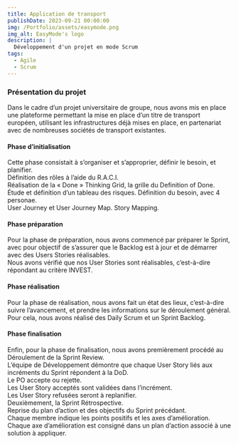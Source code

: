 ```yaml
---
title: Application de transport
publishDate: 2023-09-21 00:00:00
img: /Portfolio/assets/easymode.png
img_alt: EasyMode's logo
description: |
  Développement d'un projet en mode Scrum
tags:
  - Agile
  - Scrum
---
```


### Présentation du projet

Dans le cadre d’un projet universitaire de groupe, nous avons mis en place une plateforme permettant la mise en place d’un titre de transport européen, utilisant les infrastructures déjà mises en place, en partenariat avec de nombreuses sociétés de transport existantes.

#### Phase d’initialisation 

Cette phase consistait à s’organiser et s’approprier, définir le besoin, et planifier.  
Définition des rôles à l’aide du R.A.C.I.  
Réalisation de la « Done » Thinking Grid, la grille du Definition of Done.  
Étude et définition d’un tableau des risques. 
Définition du besoin, avec 4 personae.  
User Journey et User Journey Map. 
Story Mapping. 

#### Phase préparation 

Pour la phase de préparation, nous avons commencé par préparer le Sprint, avec pour objectif de s’assurer que le Backlog est à jour et de démarrer avec des Users Stories réalisables.  
Nous avons vérifié que nos User Stories sont réalisables, c’est-à-dire répondant au critère INVEST. 

#### Phase réalisation 

Pour la phase de réalisation, nous avons fait un état des lieux, c’est-à-dire suivre l’avancement, et prendre les informations sur le déroulement général.  
Pour cela, nous avons réalisé des Daily Scrum et un Sprint Backlog. 

#### Phase finalisation 

Enfin, pour la phase de finalisation, nous avons premièrement procédé au Déroulement de la Sprint Review.  
L’équipe de Développement démontre que chaque User Story liés aux incréments du Sprint répondent à la DoD.  
Le PO accepte ou rejette.  
Les User Story acceptés sont validées dans l’incrément.  
Les User Story refusées seront à replanifier.  
Deuxièmement, la Sprint Rétrospective.  
Reprise du plan d’action et des objectifs du Sprint précédant.  
Chaque membre indique les points positifs et les axes d’amélioration.  
Chaque axe d’amélioration est consigné dans un plan d’action associé à une solution à appliquer. 